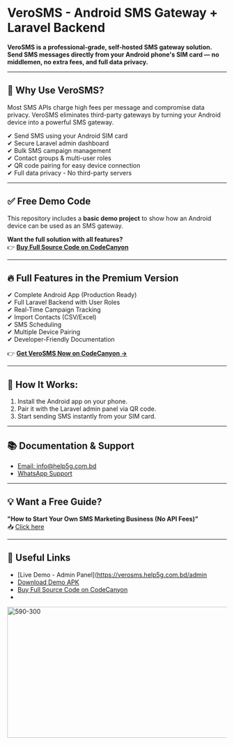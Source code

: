 # VeroSMS - Android SMS Gateway + Laravel Backend

**VeroSMS is a professional-grade, self-hosted SMS gateway solution. Send SMS messages directly from your Android phone's SIM card — no middlemen, no extra fees, and full data privacy.**

---

## 🚀 Why Use VeroSMS?
Most SMS APIs charge high fees per message and compromise data privacy. VeroSMS eliminates third-party gateways by turning your Android device into a powerful SMS gateway.

✔ Send SMS using your Android SIM card  
✔ Secure Laravel admin dashboard  
✔ Bulk SMS campaign management  
✔ Contact groups & multi-user roles  
✔ QR code pairing for easy device connection  
✔ Full data privacy - No third-party servers  

---

## ✅ Free Demo Code
This repository includes a **basic demo project** to show how an Android device can be used as an SMS gateway.  

**Want the full solution with all features?**  
👉 [**Buy Full Source Code on CodeCanyon**](https://codecanyon.net/item/verosms-android-sms-gateway-source-code-laravel-admin-panel/58958174)

---

## 🔥 Full Features in the Premium Version
✔ Complete Android App (Production Ready)  
✔ Full Laravel Backend with User Roles  
✔ Real-Time Campaign Tracking  
✔ Import Contacts (CSV/Excel)  
✔ SMS Scheduling  
✔ Multiple Device Pairing  
✔ Developer-Friendly Documentation  

👉 [**Get VeroSMS Now on CodeCanyon →**](https://codecanyon.net/item/verosms-android-sms-gateway-source-code-laravel-admin-panel/58958174)

---

## 📖 How It Works:
1. Install the Android app on your phone.
2. Pair it with the Laravel admin panel via QR code.
3. Start sending SMS instantly from your SIM card.

---

## 📚 Documentation & Support
- [Email: info@help5g.com.bd](mailto:info@help5g.com.bd)
- [WhatsApp Support](https://wa.me/8801829934805)

---

## 💡 Want a Free Guide?
**"How to Start Your Own SMS Marketing Business (No API Fees)"**  
📥 [Click here](https://codecanyon.net/item/verosms-android-sms-gateway-source-code-laravel-admin-panel/58958174)

---

## 🔗 Useful Links
- [Live Demo - Admin Panel](https://verosms.help5g.com.bd/admin
- [Download Demo APK](https://verosms.help5g.com.bd/public/userapp/lights_demo.apk)
- [Buy Full Source Code on CodeCanyon](https://codecanyon.net/item/verosms-android-sms-gateway-source-code-laravel-admin-panel/58958174)
- 
<img width="590" height="300" alt="590-300" src="https://github.com/user-attachments/assets/0159d291-7cd4-4ec4-9cb9-a024ea48d95a" />
